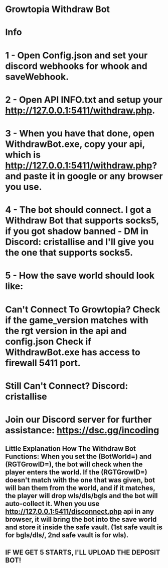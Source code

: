 Growtopia Withdraw Bot
======================================================================================

Info
======================================================================================
1 - Open Config.json and set your discord webhooks for whook and saveWebhook.
======================================================================================
2 - Open API INFO.txt and setup your http://127.0.0.1:5411/withdraw.php.
======================================================================================
3 - When you have that done, open WithdrawBot.exe, copy your api, which is http://127.0.0.1:5411/withdraw.php? and paste it in google or any browser you use.
======================================================================================
4 - The bot should connect. I got a Withdraw Bot that supports socks5, if you got shadow banned - DM in Discord: cristallise and I'll give you the one that supports socks5.
======================================================================================
5 - How the save world should look like:
======================================================================================
Can't Connect To Growtopia?
Check if the game_version matches with the rgt version in the api and config.json
Check if WithdrawBot.exe has access to firewall 5411 port.
======================================================================================
Still Can't Connect? Discord: cristallise
======================================================================================
Join our Discord server for further assistance: https://dsc.gg/incoding
======================================================================================

Little Explanation How The Withdraw Bot Functions:
When you set the (BotWorld=) and (RGTGrowID=), the bot will check when the player enters the world. If the (RGTGrowID=) doesn't match with the one that was given, bot will ban them from the world, and if it matches, the player will drop wls/dls/bgls and the bot will auto-collect it. When you use http://127.0.0.1:5411/disconnect.php api in any browser, it will bring the bot into the save world and store it inside the safe vault. (1st safe vault is for bgls/dls/, 2nd safe vault is for wls).
------------------------------------------------
IF WE GET 5 STARTS, I'LL UPLOAD THE DEPOSIT BOT!
------------------------------------------------
